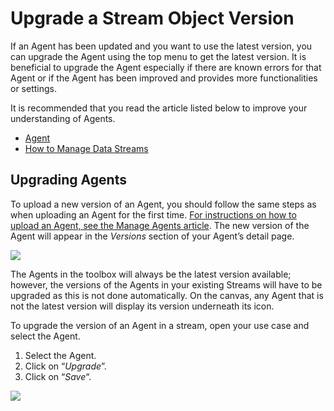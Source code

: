 # Upgrade a Stream Object Version

If an Agent has been updated and you want to use the latest version, you can upgrade the Agent using the top menu to get the latest version. It is beneficial to upgrade the Agent especially if there are known errors for that Agent or if the Agent has been improved and provides more functionalities or settings.

<!-- unsupported tag removed -->
It is recommended that you read the article listed below to improve your understanding of Agents.

* [Agent](../../concepts/agent/)
* [How to Manage Data Streams](manage-data-streams.md)
<!-- unsupported tag removed -->

## **Upgrading Agents**

To upload a new version of an Agent, you should follow the same steps as when uploading an Agent for the first time. [For instructions on how to upload an Agent, see the Manage Agents article](../agents/manage-agents.md). The new version of the Agent will appear in the _Versions_ section of your Agent’s detail page.

![](../../.gitbook/assets/Agents\_8.png)

The Agents in the toolbox will always be the latest version available; however, the versions of the Agents in your existing Streams will have to be upgraded as this is not done automatically. On the canvas, any Agent that is not the latest version will display its version underneath its icon.

To upgrade the version of an Agent in a stream, open your use case and select the Agent.&#x20;

1. Select the Agent.
2. Click on “_Upgrade_”.
3. Click on “_Save_“.

![](../../.gitbook/assets/AG\_!.png)
